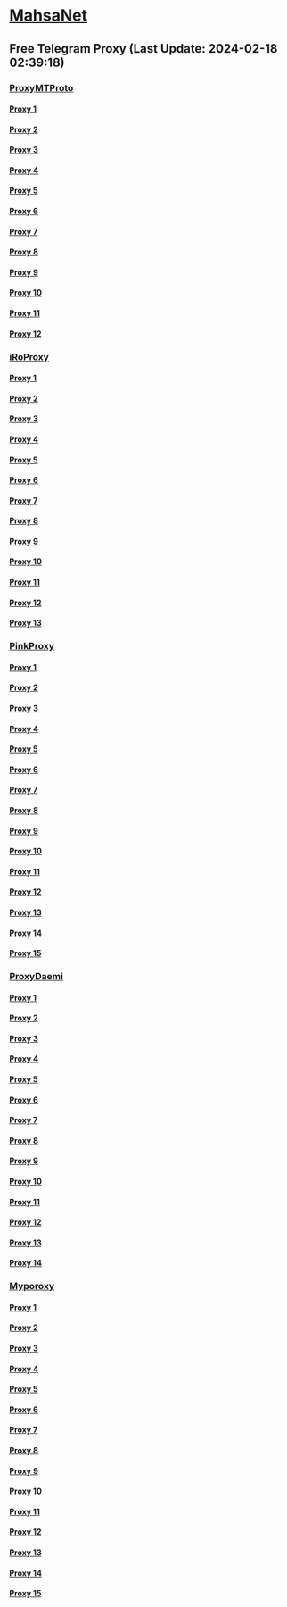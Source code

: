 
# [MahsaNet](https://t.me/mahsa_net)
## Free Telegram Proxy (Last Update: 2024-02-18 02:39:18)
### [ProxyMTProto](https://t.me/ProxyMTProto)
#### [Proxy 1](tg://proxy?server=INTHEN-AMEO.FG-ODHEL.OO.4813-cilo-nhj.org-panje.org.ir.irhashtash.ml-pz.cfd-hb-pu.co.uk.domb-d1bi.us.&port=7443&secret=FgMBAgABAAH8AwOG4kw63Q%3D%3D)
#### [Proxy 2](tg://proxy?server=INTHEN-AMEO.FG-ODHEL.OO.4813-cilo-nhj.org-panje.org.ir.irhashtash.ml-pz.cfd-hb-pu.co.uk.blUs-4iks.inFo.&port=7443&secret=FgMBAgABAAH8AwOG4kw63Q%3D%3D)
#### [Proxy 3](tg://proxy?server=I.l.l.l.l.l.l.l.l.l.l.l.l.l.l.l.l.l.l.l.l.l.l.l.l.l.l.l.l.l.l.l.l.l.l.l.l.l.l.l.l.l.l.l.l.l.l.l.l.l.l.l.l.l.l.l.l.l.l.l.l.l.l.l.l.l.l.l.l.l.l.l.l.l.l.l.l.l.l.l.l.l.l.l.l.l.l.l.l.l.l.l.l.ll.l.l.l.l.l.l.l.l.l.l.l.l.l.l.l.l.l.l.l.l.l.l.houseandgarden.space.&port=443&secret=7gAAAAAAAAAAAAAAAAAAAAB0aGVndWFyZGlhbi5jb20%3D)
#### [Proxy 4](tg://proxy?server=I.l.l.l.l.l.l.l.l.l.l.l.l.l.l.l.l.l.l.l.l.l.l.l.l.l.l.l.l.l.l.l.l.l.l.l.l.l.l.l.l.l.l.l.l.l.l.l.l.l.l.l.l.l.l.l.l.l.l.l.l.l.l.l.l.l.l.l.l.l.l.l.l.l.l.l.l.l.l.l.l.l.l.l.l.l.l.l.l.l.l.l.l.l.l.l.l.l.l.l.l.l.l.l.l.l.l.l.l.l.l.l.l.l.l.finnishdesignshop.space.&port=443&secret=7gAAAAAAAAAAAAAAAAAAAAB0aGVndWFyZGlhbi5jb20%3D)
#### [Proxy 5](tg://proxy?server=89.44.198.165&port=10&secret=FgMBAgABAAH8AwOG4kw63Q%3D%3D)
#### [Proxy 6](tg://proxy?server=178.63.171.59&port=8085&secret=FgMBAgABAAH8AwOG4kw63Q%3D%3D)
#### [Proxy 7](tg://proxy?server=135.181.123.156&port=8085&secret=FgMBAgABAAH8AwOG4kw63Q%3D%3D)
#### [Proxy 8](tg://proxy?server=37.27.0.167&port=4443&secret=FgMBAgABAAH8AwOG4kw63Q%3D%3D)
#### [Proxy 9](tg://proxy?server=176.9.138.80&port=3443&secret=FgMBAgABAAH8AwOG4kw63Q%3D%3D)
#### [Proxy 10](tg://proxy?server=95.216.28.235&port=3443&secret=FgMBAgABAAH8AwOG4kw63Q==)
#### [Proxy 11](tg://proxy?server=172.232.159.219&port=8085&secret=FgMBAgABAAH8AwOG4kw63Q%3D%3D)
#### [Proxy 12](tg://proxy?server=172.232.134.22&port=8085&secret=FgMBAgABAAH8AwOG4kw63Q%3D%3D)
### [iRoProxy](https://t.me/iRoProxy)
#### [Proxy 1](tg://proxy?server=195.201.109.238&port=250&secret=FgMBAgABAAH8AwOG4kw63Q%3D%3D)
#### [Proxy 2](tg://proxy?server=195.201.109.31&port=250&secret=FgMBAgABAAH8AwOG4kw63Q%3D%3D)
#### [Proxy 3](tg://proxy?server=178.63.67.35&port=250&secret=FgMBAgABAAH8AwOG4kw63Q%3D%3D)
#### [Proxy 4](tg://proxy?server=146.59.158.139&port=250&secret=FgMBAgABAAH8AwOG4kw63Q%3D%3D)
#### [Proxy 5](tg://proxy?server=95.216.42.159&port=250&secret=FgMBAgABAAH8AwOG4kw63Q%3D%3D)
#### [Proxy 6](tg://proxy?server=144.76.224.91&port=250&secret=FgMBAgABAAH8AwOG4kw63Q%3D%3D)
#### [Proxy 7](tg://proxy?server=176.9.238.184&port=250&secret=FgMBAgABAAH8AwOG4kw63Q%3D%3D)
#### [Proxy 8](tg://proxy?server=144.76.83.123&port=250&secret=FgMBAgABAAH8AwOG4kw63Q%3D%3D)
#### [Proxy 9](tg://proxy?server=46.4.78.150&port=6&secret=FgMBAgABAAH8AwOG4kw63Q%3D%3D)
#### [Proxy 10](tg://proxy?server=144.76.237.3&port=6&secret=FgMBAgABAAH8AwOG4kw63Q%3D%3D)
#### [Proxy 11](tg://proxy?server=136.243.132.238&port=250&secret=FgMBAgABAAH8AwOG4kw63Q%3D%3D)
#### [Proxy 12](tg://proxy?server=176.9.39.109&port=250&secret=FgMBAgABAAH8AwOG4kw63Q%3D%3D)
#### [Proxy 13](tg://proxy?server=88.99.51.105&port=250&secret=FgMBAgABAAH8AwOG4kw63Q%3D%3D)
### [PinkProxy](https://t.me/PinkProxy)
#### [Proxy 1](tg://proxy?server=46.4.186.40&port=4045&secret=FgMBAgABAAH8AwOG4kw63Q==)
#### [Proxy 2](tg://proxy?server=88.198.129.184&port=4045&secret=FgMBAgABAAH8AwOG4kw63Q==)
#### [Proxy 3](tg://proxy?server=88.198.129.185&port=4045&secret=FgMBAgABAAH8AwOG4kw63Q==)
#### [Proxy 4](tg://proxy?server=78.47.44.43&port=4045&secret=FgMBAgABAAH8AwOG4kw63Q==)
#### [Proxy 5](tg://proxy?server=49.13.67.26&port=4045&secret=FgMBAgABAAH8AwOG4kw63Q==)
#### [Proxy 6](tg://proxy?server=5.75.231.245&port=4045&secret=FgMBAgABAAH8AwOG4kw63Q==)
#### [Proxy 7](tg://proxy?server=49.13.7.32&port=4045&secret=FgMBAgABAAH8AwOG4kw63Q==)
#### [Proxy 8](tg://proxy?server=168.119.183.110&port=4045&secret=FgMBAgABAAH8AwOG4kw63Q==)
#### [Proxy 9](tg://proxy?server=116.202.25.125&port=4045&secret=FgMBAgABAAH8AwOG4kw63Q==)
#### [Proxy 10](tg://proxy?server=176.9.141.35&port=1403&secret=FgMBAgABAAH8AwOG4kw63Q==)
#### [Proxy 11](tg://proxy?server=49.13.135.114&port=4045&secret=FgMBAgABAAH8AwOG4kw63Q==)
#### [Proxy 12](tg://proxy?server=167.235.230.134&port=4045&secret=FgMBAgABAAH8AwOG4kw63Q==)
#### [Proxy 13](tg://proxy?server=49.13.89.91&port=4045&secret=FgMBAgABAAH8AwOG4kw63Q==)
#### [Proxy 14](tg://proxy?server=49.13.89.91&port=4045&secret=FgMBAgABAAH8AwOG4kw63Q==)
#### [Proxy 15](tg://proxy?server=188.34.165.202&port=4045&secret=FgMBAgABAAH8AwOG4kw63Q==)
### [ProxyDaemi](https://t.me/ProxyDaemi)
#### [Proxy 1](tg://proxy?server=95.217.47.81&port=250&secret=FgMBAgABAAH8AwOG4kw63Q%3D%3D)
#### [Proxy 2](tg://proxy?server=88.99.250.220&port=6&secret=FgMBAgABAAH8AwOG4kw63Q%3D%3D)
#### [Proxy 3](tg://proxy?server=95.216.44.12&port=250&secret=FgMBAgABAAH8AwOG4kw63Q%3D%3D)
#### [Proxy 4](tg://proxy?server=94.130.204.27&port=250&secret=FgMBAgABAAH8AwOG4kw63Q%3D%3D)
#### [Proxy 5](tg://proxy?server=195.201.246.151&port=250&secret=FgMBAgABAAH8AwOG4kw63Q%3D%3D)
#### [Proxy 6](tg://proxy?server=195.201.163.137&port=250&secret=FgMBAgABAAH8AwOG4kw63Q%3D%3D)
#### [Proxy 7](tg://proxy?server=195.201.109.31&port=250&secret=FgMBAgABAAH8AwOG4kw63Q%3D%3D)
#### [Proxy 8](tg://proxy?server=178.63.67.35&port=250&secret=FgMBAgABAAH8AwOG4kw63Q%3D%3D)
#### [Proxy 9](tg://proxy?server=213.142.149.250&port=6970&secret=FgMBAgABAAH8AwOG4kw63Q%3D%3D)
#### [Proxy 10](tg://proxy?server=188.40.254.154&port=8085&secret=FgMBAgABAAH8AwOG4kw63Q==)
#### [Proxy 11](tg://proxy?server=136.243.250.36&port=8085&secret=FgMBAgABAAH8AwOG4kw63Q==)
#### [Proxy 12](tg://proxy?server=188.213.0.177&port=8085&secret=FgMBAgABAAH8AwOG4kw63Q==)
#### [Proxy 13](tg://proxy?server=195.201.196.51&port=250&secret=FgMBAgABAAH8AwOG4kw63Q%3D%3D)
#### [Proxy 14](tg://proxy?server=195.201.109.238&port=250&secret=FgMBAgABAAH8AwOG4kw63Q%3D%3D)
### [Myporoxy](https://t.me/Myporoxy)
#### [Proxy 1](tg://proxy?server=cloudflare.com.nokia.com.co.uk.do_yo.want_to.clash_with.this.www.microsoft.com.there_is_no.place_like.localhost.www.bing.com.count_with_me.cyou.net.digikala.com.msn.com.bsi.ir.enamad.ir.now_sudo.again_to_fight.everyone.i_am.the_internet.shert-men.sbs.&port=1201&secret=FpABAiIBhwH8AwOG42xL3Q==)
#### [Proxy 2](tg://proxy?server=cloudflare.com.nokia.com.web.rubika.ir.hector-mector.info&port=2040&secret=FgMBAgABAAH8AwOG4kw63Q==)
#### [Proxy 3](tg://proxy?server=cloudflare.com.nokia.com.web.rubika.ir.zolatano.info.&port=8770&secret=FgMBAgABAAH8AwOG4kw63Q==)
#### [Proxy 4](tg://proxy?server=cloudflare.com.nokia.com.web.rubika.ir.fordantor.info&port=9060&secret=FgMBAgABAAH8AwOG4kw63Q==)
#### [Proxy 5](tg://proxy?server=cloudflare.com.nokia.com.co.uk.do_yo.want_to.clash_with.this.www.microsoft.com.there_is_no.place_like.localhost.www.bing.com.count_with_me.cyou.net.digikala.com.msn.com.bsi.ir.enamad.ir.now_sudo.again_to_fight.everyone.i_am.the_internet.ractor-berg.sbs.&port=4550&secret=FpABAiIBhwH8AwOG42xL3Q==)
#### [Proxy 6](tg://proxy?server=136.243.175.161&port=6550&secret=FpABAiIBhwH8AwOG42xL3Q==)
#### [Proxy 7](tg://proxy?server=cloudflare.com.nokia.com.web.rubika.ir.feranchesko.info&port=3443&secret=FpABAiIBhwH8AwOG42xL3Q==)
#### [Proxy 8](tg://proxy?server=cloudflare.com.nokia.com.co.uk.do_yo.want_to.clash_with.this.www.microsoft.com.there_is_no.place_like.localhost.www.bing.com.count_with_me.cyou.net.digikala.com.msn.com.bsi.ir.enamad.ir.now_sudo.again_to_fight.everyone.i_am.the_internet.shert-men.sbs.&port=1201&secret=FpABAiIBhwH8AwOG42xL3Q==)
#### [Proxy 9](tg://proxy?server=cloudflare.com.nokia.com.web.rubika.ir.hector-mector.info&port=2040&secret=FgMBAgABAAH8AwOG4kw63Q==)
#### [Proxy 10](tg://proxy?server=cloudflare.com.nokia.com.web.rubika.ir.zolatano.info.&port=8770&secret=FgMBAgABAAH8AwOG4kw63Q==)
#### [Proxy 11](tg://proxy?server=cloudflare.com.nokia.com.web.rubika.ir.fordantor.info&port=9060&secret=FgMBAgABAAH8AwOG4kw63Q==)
#### [Proxy 12](tg://proxy?server=cloudflare.com.nokia.com.web.rubika.ir.feranchesko.info&port=3443&secret=FpABAiIBhwH8AwOG42xL3Q==)
#### [Proxy 13](tg://proxy?server=cloudflare.com.nokia.com.co.uk.do_yo.want_to.clash_with.this.www.microsoft.com.there_is_no.place_like.localhost.www.bing.com.count_with_me.cyou.net.digikala.com.msn.com.bsi.ir.enamad.ir.now_sudo.again_to_fight.everyone.i_am.the_internet.ractor-berg.sbs.&port=4550&secret=FpABAiIBhwH8AwOG42xL3Q==)
#### [Proxy 14](tg://proxy?server=cloudflare.com.nokia.com.co.uk.do_yo.want_to.clash_with.this.www.microsoft.com.there_is_no.place_like.localhost.www.bing.com.count_with_me.cyou.net.digikala.com.msn.com.bsi.ir.enamad.ir.now_sudo.again_to_fight.everyone.i_am.the_internet.ractor-berg.sbs.&port=4550&secret=FpABAiIBhwH8AwOG42xL3Q==)
#### [Proxy 15](tg://proxy?server=136.243.175.156&port=6550&secret=FpABAiIBhwH8AwOG42xL3Q==)

    
